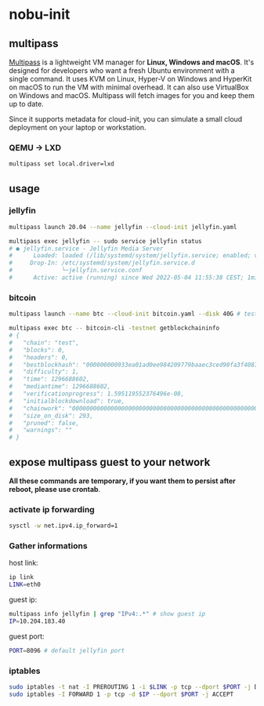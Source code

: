 # nobu-init

## multipass
[Multipass](https://multipass.run/) is a lightweight VM manager for **Linux, Windows and macOS**. It's designed for developers who want a fresh Ubuntu environment with a single command. It uses KVM on Linux, Hyper-V on Windows and HyperKit on macOS to run the VM with minimal overhead. It can also use VirtualBox on Windows and macOS. Multipass will fetch images for you and keep them up to date.

Since it supports metadata for cloud-init, you can simulate a small cloud deployment on your laptop or workstation.

### QEMU -> LXD
```sh
multipass set local.driver=lxd
```

## usage
### jellyfin
```sh
multipass launch 20.04 --name jellyfin --cloud-init jellyfin.yaml
```

```sh
multipass exec jellyfin -- sudo service jellyfin status
# ● jellyfin.service - Jellyfin Media Server
#      Loaded: loaded (/lib/systemd/system/jellyfin.service; enabled; vendor pres>
#     Drop-In: /etc/systemd/system/jellyfin.service.d
#              └─jellyfin.service.conf
#      Active: active (running) since Wed 2022-05-04 11:55:38 CEST; 1min 37s ago
```

### bitcoin
```sh
multipass launch --name btc --cloud-init bitcoin.yaml --disk 40G # testnet blockchain
```

```sh
multipass exec btc -- bitcoin-cli -testnet getblockchaininfo
# {
#   "chain": "test",
#   "blocks": 0,
#   "headers": 0,
#   "bestblockhash": "000000000933ea01ad0ee984209779baaec3ced90fa3f408719526f8d77f4943",
#   "difficulty": 1,
#   "time": 1296688602,
#   "mediantime": 1296688602,
#   "verificationprogress": 1.595119552376496e-08,
#   "initialblockdownload": true,
#   "chainwork": "0000000000000000000000000000000000000000000000000000000100010001",
#   "size_on_disk": 293,
#   "pruned": false,
#   "warnings": ""
# }
```

## expose multipass guest to your network
**All these commands are temporary, if you want them to persist after reboot, please use crontab**.
### activate ip forwarding
```sh
sysctl -w net.ipv4.ip_forward=1
```

### Gather informations
host link:
```sh
ip link 
LINK=eth0
```

guest ip:
```sh
multipass info jellyfin | grep "IPv4:.*" # show guest ip
IP=10.204.183.40
```

guest port:
```sh
PORT=8096 # default jellyfin port
```

### iptables
```sh
sudo iptables -t nat -I PREROUTING 1 -i $LINK -p tcp --dport $PORT -j DNAT --to-destination $IP:$PORT
sudo iptables -I FORWARD 1 -p tcp -d $IP --dport $PORT -j ACCEPT
```
